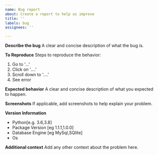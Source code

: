 ```yaml
---
name: Bug report
about: Create a report to help us improve
title: ''
labels: bug
assignees: ''

---
```


**Describe the bug**
A clear and concise description of what the bug is.

**To Reproduce**
Steps to reproduce the behavior:
1. Go to '...'
2. Click on '....'
3. Scroll down to '....'
4. See error

**Expected behavior**
A clear and concise description of what you expected to happen.

**Screenshots**
If applicable, add screenshots to help explain your problem.

**Version Information**
 - Python[e.g. 3.6,3.8]
 - Package Version [eg 1.1.1,1.0.0]
 - Database Engine [eg MySql,SQlite]
 - Os

**Additional context**
Add any other context about the problem here.
